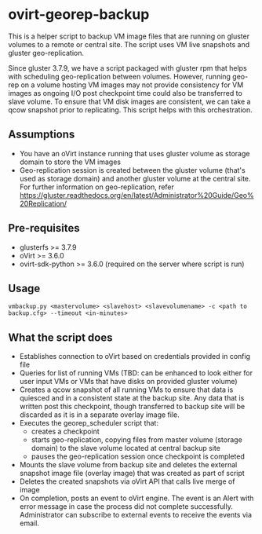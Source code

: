 # ovirt-georep-backup #

This is a helper script to backup VM image files that are running on gluster volumes to a remote or central site. The script uses VM live snapshots and gluster geo-replication. 

Since gluster 3.7.9, we have a script packaged with gluster rpm that helps with scheduling geo-replication between volumes. However, running geo-rep on a volume hosting VM images may not provide consistency for VM images as ongoing I/O post checkpoint time could also be transferred to slave volume. To ensure that VM disk images are consistent, we can take a qcow snapshot prior to replicating. This script helps with this orchestration. 

## Assumptions ##
* You have an oVirt instance running that uses gluster volume as storage domain to store the VM images
* Geo-replication session is created between the gluster volume (that's used as storage domain) and another gluster volume at the central site. For further information on geo-replication, refer https://gluster.readthedocs.org/en/latest/Administrator%20Guide/Geo%20Replication/

## Pre-requisites ##
* glusterfs >= 3.7.9
* oVirt >= 3.6.0
* ovirt-sdk-python >= 3.6.0 (required on the server where script is run)

## Usage ##
    vmbackup.py <mastervolume> <slavehost> <slavevolumename> -c <path to backup.cfg> --timeout <in-minutes>

## What the script does ##
* Establishes connection to oVirt based on credentials provided in config file
* Queries for list of running VMs (TBD: can be enhanced to look either for user input VMs or VMs that have disks on provided gluster volume)
* Creates a qcow snapshot of all running VMs to ensure that data is quiesced and in a consistent state at the backup site. Any data that is written post this checkpoint, though transferred to backup site will be discarded as it is in a separate overlay image file.
* Executes the georep_scheduler script that:
   * creates a checkpoint
   * starts geo-replication, copying files from master volume (storage domain) to the slave volume located at central backup site
   * pauses the geo-replication session once checkpoint is completed
* Mounts the slave volume from backup site and deletes the external snapshot image file (overlay image) that was created as part of script
* Deletes the created snapshots via oVirt API that calls live merge of image
* On completion, posts an event to oVirt engine. The event is an Alert with error message in case the process did not complete successfully. Administrator can subscribe to external events to receive the events via email.

